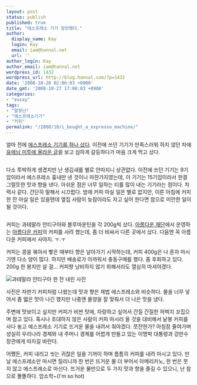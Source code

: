 ```yaml
---
layout: post
status: publish
published: true
title: "에스프레소 기기 장만했다."
author:
  display_name: Kay
  login: Kay
  email: iam@hannal.net
  url: ''
author_login: Kay
author_email: iam@hannal.net
wordpress_id: 1432
wordpress_url: http://blog.hannal.com/?p=1432
date: '2008-10-28 02:06:03 +0900'
date_gmt: '2008-10-27 17:06:03 +0900'
categories:
- "essay"
tags:
- "말장난"
- "에스프레소기기"
- "커피"
permalink: "/2008/10/i_bought_a_expresso_machine/"
---
```

<p>얼마 전에 <a href="http://www.interpark.com/displaycorner/MorningCoffee.do?_method=main&sc.viewDate=10/17/2008&mcb=main&mci=calendar_list">에스프레소 기기를 하나 샀다</a>. 이전에 쓰던 기기가 만족스러워 하지 않던 차에 <a href="http://me2day.net/forpurity/2008/10/17#16:47:33">유에님 미투에 올라온 글</a>을 보고 심하게 갈등하다가 마음 크게 먹고 샀다.</p>
<p class="centerphoto"><img src="http://farm4.static.flickr.com/3173/2957709402_86e09bfa04.jpg" alt="" /></p>
<p>다소 투박하게 생겼지만 난 생김새를 별로 안따지니 상관없다. 이전에 쓰던 기기는 9기압이라서 에스프레소 흉내만 낸 것이나 마찬가지였는데, 이 기기는 15기압이라서 한결 그럴듯한 맛과 향을 낸다. 아쉬운 점은 너무 일하는 티를 많이 내는 기기라는 점이다. 차력사 같다. 간단히 말해서 시끄럽다. 밤에 커피 마실 일은 별로 없지만, 이른 아침에 커피 한 잔 마실 일은 있을텐데 옆집 사람이 늦잠이라도 자고 싶어 한다면 참으로 미안한 일이 될 것이다.</p>
<p class="centerphoto"><img src="http://farm4.static.flickr.com/3072/2963864040_f085517aa8.jpg" alt="" /></p>
<p>커피는 과테말라 안티구아와 블루마운틴을 각 200g씩 샀다. <a href="http://www.beautifulfund.org">아름다운 재단</a>에서 운영하는 <a href="http://www.beautifulcoffee.com">아름다운 커피</a>의 커피를 사려 했는데, 좀 더 비싸서 다른 곳에서 샀다. 다음엔 꼭 아름다운 커피에서 사야지. ㅜ.ㅜ</p>
<p>커피는 콩을 볶아서 빻은 때부터 향은 날아가기 시작하는데, 커피 400g은 나 혼자 마시기엔 다소 양이 많다. 하지만 배송료가 아까워서 충동구매를 했다. 좀 후회하고 있다. 200g 한 봉지만 살 걸... 커피향 낭비하지 않기 위해서라도 열심히 마셔야겠다.</p>
<p class="centerphoto"><img src="http://farm4.static.flickr.com/3254/2963878160_1183ca36a1.jpg" alt="과테말라 안티구아 한 잔 내린 사진" /></p>
<p>사진은 자판기 커피처럼 나왔는데 맛과 향은 제법 에스프레소와 비슷하다. 물을 너무 넣어서 좀 떫은 맛이 나긴 했지만 나중엔 물양을 잘 맞춰서 더 나은 맛을 냈다.</p>
<p>주변에 맛보이고 싶지만 커피가 비싼 탓에, 자랑하고 싶어서 간질 간질한 허벅지 꼬집으며 참고 있다. 혹시나 초대하지 않은 사람이 커피 마시러 올 것을 대비해서 낱봉 커피를 사다 놓고 에스프레소 기기로 뜨거운 물을 내려서 줘야겠다. 쪼잔한가? 아침잠 줄여가며 성실히 우리나라 경제와 내 주머니 경제를 어렵게 만들고 있는 이명박 대통령과 강만수 장관에게 따지길 바란다.</p>
<p>어쨌든, 커피 내리고 씻는 귀찮은 일을 기꺼이 하며 틈틈히 커피를 내려 마시고 있다. 만날 에스프레소만 마시면 질리니까 한 번은 뜨거운 물 더 부어서 아메리카노, 한 번은 붓지 않고 에스프레소로 마신다. 뜨거운 물만으로 두 가지 맛과 향을 즐길 수 있으니, 난 참으로 똘똘하다. 암소학~(I'm so hot)</p>
